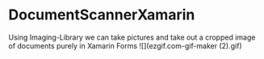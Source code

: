 # DocumentScannerXamarin
Using Imaging-Library we can take pictures and take out a cropped image of documents purely in Xamarin Forms
![](ezgif.com-gif-maker (2).gif)

